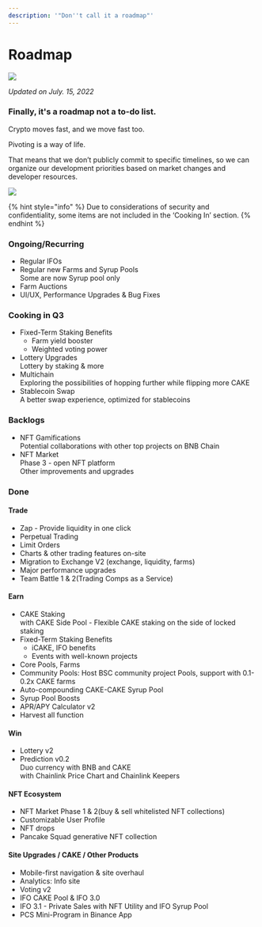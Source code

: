 ```yaml
---
description: '"Don''t call it a roadmap"'
---
```


# Roadmap

![](.gitbook/assets/roadmap-header.png)

_Updated on July. 15, 2022_

### Finally, it's a roadmap not a to-do list.

Crypto moves fast, and we move fast too.

Pivoting is a way of life.

That means that we don’t publicly commit to specific timelines, so we can organize our development priorities based on market changes and developer resources.

![](<.gitbook/assets/2022 Q3.png>)

{% hint style="info" %}
Due to considerations of security and confidentiality, some items are not included in the ‘Cooking In’ section.
{% endhint %}

### Ongoing/Recurring

* Regular IFOs
* Regular new Farms and Syrup Pools \
  Some are now Syrup pool only
* Farm Auctions
* UI/UX, Performance Upgrades & Bug Fixes

### Cooking in Q3

* Fixed-Term Staking Benefits&#x20;
  * Farm yield booster
  * Weighted voting power
* Lottery Upgrades\
  Lottery by staking & more&#x20;
* Multichain\
  Exploring the possibilities of hopping further while flipping more CAKE
* Stablecoin Swap\
  A better swap experience, optimized for stablecoins

### Backlogs

* NFT Gamifications\
  Potential collaborations with other top projects on BNB Chain
* NFT Market \
  Phase 3 - open NFT platform\
  Other improvements and upgrades

### Done

#### Trade

* Zap - Provide liquidity in one click
* Perpetual Trading
* Limit Orders
* Charts & other trading features on-site
* Migration to Exchange V2 (exchange, liquidity, farms)
* Major performance upgrades
* Team Battle 1 & 2(Trading Comps as a Service)

#### Earn

* CAKE Staking\
  with CAKE Side Pool - Flexible CAKE staking on the side of locked staking
* Fixed-Term Staking Benefits&#x20;
  * iCAKE, IFO benefits&#x20;
  * Events with well-known projects
* Core Pools, Farms
* Community Pools: Host BSC community project Pools, support with 0.1-0.2x CAKE farms
* Auto-compounding CAKE-CAKE Syrup Pool
* Syrup Pool Boosts
* APR/APY Calculator v2
* Harvest all function

#### Win

* Lottery v2
* Prediction v0.2\
  Duo currency with BNB and CAKE\
  with Chainlink Price Chart and Chainlink Keepers

#### NFT Ecosystem

* NFT Market Phase 1 & 2(buy & sell whitelisted NFT collections)
* Customizable User Profile
* NFT drops
* Pancake Squad generative NFT collection

#### Site Upgrades / CAKE / Other Products

* Mobile-first navigation & site overhaul
* Analytics: Info site
* Voting v2
* IFO CAKE Pool & IFO 3.0
* IFO 3.1 - Private Sales with NFT Utility and IFO Syrup Pool
* PCS Mini-Program in Binance App

